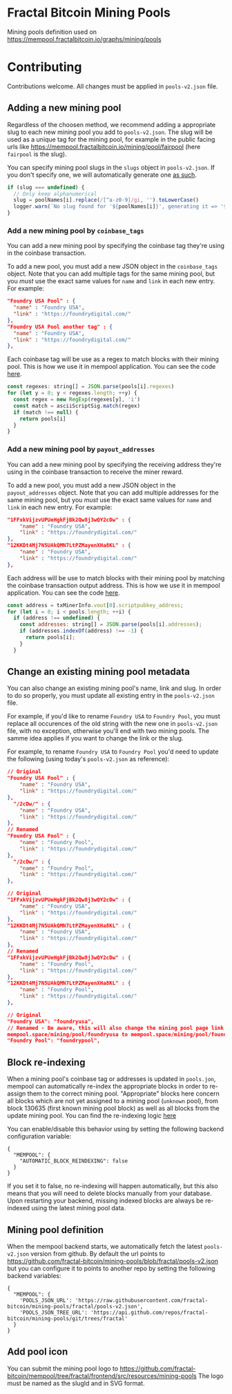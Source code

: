 # Fractal Bitcoin Mining Pools

Mining pools definition used on https://mempool.fractalbitcoin.io/graphs/mining/pools

# Contributing

Contributions welcome. All changes must be applied in `pools-v2.json` file.

## Adding a new mining pool

Regardless of the choosen method, we recommend adding a appropriate slug to each
new mining pool you add to `pools-v2.json`. The slug will be used as a unique tag for
the mining pool, for example in the public facing urls like https://mempool.fractalbitcoin.io/mining/pool/fairpool (here `fairpool` is the slug).

You can specify mining pool slugs in the `slugs` object in `pools-v2.json`. If you
don't specify one, we will automatically generate one [as such](https://github.com/mempool/mempool/blob/02820b0e6836c4202c2e346195e8aace357e3483/backend/src/api/pools-parser.ts#L106-L110).

```javascript
if (slug === undefined) {
  // Only keep alphanumerical
  slug = poolNames[i].replace(/[^a-z0-9]/gi, '').toLowerCase()
  logger.warn(`No slug found for '${poolNames[i]}', generating it => '${slug}'`)
}
```

### Add a new mining pool by `coinbase_tags`

You can add a new mining pool by specifying the coinbase tag they're using in
the coinbase transaction.

To add a new pool, you must add a new JSON object in the `coinbase_tags` object.
Note that you can add multiple tags for the same mining pool, but you _must_ use
the exact same values for `name` and `link` in each new entry.
For example:

```json
"Foundry USA Pool" : {
  "name" : "Foundry USA",
  "link" : "https://foundrydigital.com/"
},
"Foundry USA Pool another tag" : {
  "name" : "Foundry USA",
  "link" : "https://foundrydigital.com/"
},
```

Each coinbase tag will be use as a regex to match blocks with their mining pool.
This is how we use it in mempool application. You can see the code [here](https://github.com/mempool/mempool/blob/02820b0e6836c4202c2e346195e8aace357e3483/backend/src/api/blocks.ts#L238-L246).

```javascript
const regexes: string[] = JSON.parse(pools[i].regexes)
for (let y = 0; y < regexes.length; ++y) {
  const regex = new RegExp(regexes[y], 'i')
  const match = asciiScriptSig.match(regex)
  if (match !== null) {
    return pools[i]
  }
}
```

### Add a new mining pool by `payout_addresses`

You can add a new mining pool by specifying the receiving address they're using in
the coinbase transaction to receive the miner reward.

To add a new pool, you must add a new JSON object in the `payout_addresses` object.
Note that you can add multiple addresses for the same mining pool, but you _must_ use
the exact same values for `name` and `link` in each new entry.
For example:

```json
"1FFxkVijzvUPUeHgkFjBk2Qw8j3wQY2cDw" : {
    "name" : "Foundry USA",
    "link" : "https://foundrydigital.com/"
},
"12KKDt4Mj7N5UAkQMN7LtPZMayenXHa8KL" : {
    "name" : "Foundry USA",
    "link" : "https://foundrydigital.com/"
},
```

Each address will be use to match blocks with their mining pool by matching the
coinbase transaction output address.
This is how we use it in mempool application. You can see the code [here](https://github.com/mempool/mempool/blob/02820b0e6836c4202c2e346195e8aace357e3483/backend/src/api/blocks.ts#L230-L236).

```javascript
const address = txMinerInfo.vout[0].scriptpubkey_address;
for (let i = 0; i < pools.length; ++i) {
  if (address !== undefined) {
    const addresses: string[] = JSON.parse(pools[i].addresses);
    if (addresses.indexOf(address) !== -1) {
      return pools[i];
    }
  }
```

## Change an existing mining pool metadata

You can also change an existing mining pool's name, link and slug. In order to
do so properly, you must update all existing entry in the `pools-v2.json` file.

For example, if you'd like to rename `Foundry USA` to `Foundry Pool`, you must replace
all occurences of the old string with the new one in `pools-v2.json` file, with no
exception, otherwise you'll end with two mining pools. The samme idea applies if
you want to change the link or the slug.

For example, to rename `Foundry USA` to `Foundry Pool` you'd need to update the
following (using today's `pools-v2.json` as reference):

```json
// Original
"Foundry USA Pool" : {
    "name" : "Foundry USA",
    "link" : "https://foundrydigital.com/"
},
  "/2cDw/" : {
    "name" : "Foundry USA",
    "link" : "https://foundrydigital.com/"
},
// Renamed
"Foundry USA Pool" : {
    "name" : "Foundry Pool",
    "link" : "https://foundrydigital.com/"
},
  "/2cDw/" : {
    "name" : "Foundry Pool",
    "link" : "https://foundrydigital.com/"
},
```

```json
// Original
"1FFxkVijzvUPUeHgkFjBk2Qw8j3wQY2cDw" : {
    "name" : "Foundry USA",
    "link" : "https://foundrydigital.com/"
},
"12KKDt4Mj7N5UAkQMN7LtPZMayenXHa8KL" : {
    "name" : "Foundry USA",
    "link" : "https://foundrydigital.com/"
},
// Renamed
"1FFxkVijzvUPUeHgkFjBk2Qw8j3wQY2cDw" : {
    "name" : "Foundry Pool",
    "link" : "https://foundrydigital.com/"
},
"12KKDt4Mj7N5UAkQMN7LtPZMayenXHa8KL" : {
    "name" : "Foundry Pool",
    "link" : "https://foundrydigital.com/"
},
```

```json
// Original
"Foundry USA": "foundryusa",
// Renamed - Be aware, this will also change the mining pool page link from
mempool.space/mining/pool/foundryusa to mempool.space/mining/pool/foundrypool
"Foundry Pool": "foundrypool",
```

## Block re-indexing

When a mining pool's coinbase tag or addresses is updated in `pools.jon`,
mempool can automatically re-index the appropriate blocks in order to re-assign
them to the correct mining pool.
"Appropriate" blocks here concern all blocks which are not yet assigned to a
mining pool (`unknown` pool), from block 130635 (first known mining pool block)
as well as all blocks from the update mining pool.
You can find the re-indexing logic [here](https://github.com/mempool/mempool/blob/02820b0e6836c4202c2e346195e8aace357e3483/backend/src/api/pools-parser.ts#L224-L249)

You can enable/disable this behavior using by setting the following backend
configuration variable:

```
{
  "MEMPOOL": {
    "AUTOMATIC_BLOCK_REINDEXING": false
  }
}
```

If you set it to false, no re-indexing will happen automatically, but this also
means that you will need to delete blocks manually from your database. Upon
restarting your backend, missing indexed blocks are always be re-indexed using
the latest mining pool data.

## Mining pool definition

When the mempool backend starts, we automatically fetch the latest `pools-v2.json`
version from github. By default the url points to https://github.com/fractal-bitcoin/mining-pools/blob/fractal/pools-v2.json but you can configure it to points to another repo by setting
the following backend variables:

```
{
  "MEMPOOL": {
    'POOLS_JSON_URL': 'https://raw.githubusercontent.com/fractal-bitcoin/mining-pools/fractal/pools-v2.json',
    'POOLS_JSON_TREE_URL': 'https://api.github.com/repos/fractal-bitcoin/mining-pools/git/trees/fractal'
  }
}
```

## Add pool icon

You can submit the mining pool logo to https://github.com/fractal-bitcoin/mempool/tree/fractal/frontend/src/resources/mining-pools The logo must be named as the slugId and in SVG format.
